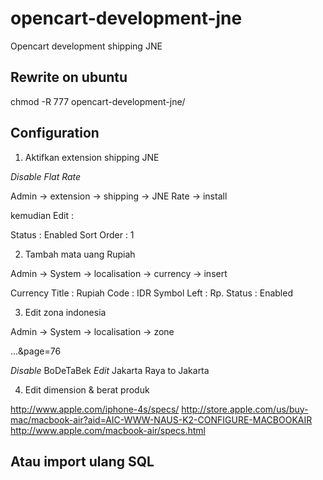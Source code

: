 opencart-development-jne
========================

Opencart development shipping JNE

Rewrite on ubuntu
-----------------

chmod -R 777 opencart-development-jne/


Configuration
-------------

1. Aktifkan extension shipping JNE

*Disable Flat Rate*

Admin -> extension -> shipping -> JNE Rate -> install

kemudian Edit :

Status     : Enabled
Sort Order : 1

2. Tambah mata uang Rupiah 

Admin -> System -> localisation -> currency -> insert

Currency Title 	: Rupiah
Code 			: IDR
Symbol Left		: Rp. 
Status			: Enabled

3. Edit zona indonesia

Admin -> System -> localisation -> zone

...&page=76

*Disable* BoDeTaBek
*Edit* Jakarta Raya to Jakarta

4. Edit dimension & berat produk

http://www.apple.com/iphone-4s/specs/
http://store.apple.com/us/buy-mac/macbook-air?aid=AIC-WWW-NAUS-K2-CONFIGURE-MACBOOKAIR
http://www.apple.com/macbook-air/specs.html


Atau import ulang SQL
---------------------